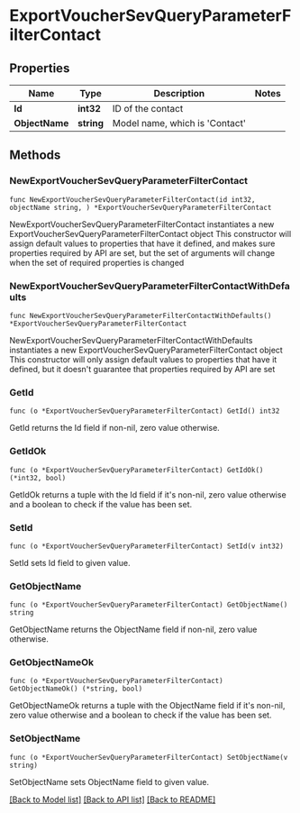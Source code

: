 # ExportVoucherSevQueryParameterFilterContact

## Properties

Name | Type | Description | Notes
------------ | ------------- | ------------- | -------------
**Id** | **int32** | ID of the contact | 
**ObjectName** | **string** | Model name, which is &#39;Contact&#39; | 

## Methods

### NewExportVoucherSevQueryParameterFilterContact

`func NewExportVoucherSevQueryParameterFilterContact(id int32, objectName string, ) *ExportVoucherSevQueryParameterFilterContact`

NewExportVoucherSevQueryParameterFilterContact instantiates a new ExportVoucherSevQueryParameterFilterContact object
This constructor will assign default values to properties that have it defined,
and makes sure properties required by API are set, but the set of arguments
will change when the set of required properties is changed

### NewExportVoucherSevQueryParameterFilterContactWithDefaults

`func NewExportVoucherSevQueryParameterFilterContactWithDefaults() *ExportVoucherSevQueryParameterFilterContact`

NewExportVoucherSevQueryParameterFilterContactWithDefaults instantiates a new ExportVoucherSevQueryParameterFilterContact object
This constructor will only assign default values to properties that have it defined,
but it doesn't guarantee that properties required by API are set

### GetId

`func (o *ExportVoucherSevQueryParameterFilterContact) GetId() int32`

GetId returns the Id field if non-nil, zero value otherwise.

### GetIdOk

`func (o *ExportVoucherSevQueryParameterFilterContact) GetIdOk() (*int32, bool)`

GetIdOk returns a tuple with the Id field if it's non-nil, zero value otherwise
and a boolean to check if the value has been set.

### SetId

`func (o *ExportVoucherSevQueryParameterFilterContact) SetId(v int32)`

SetId sets Id field to given value.


### GetObjectName

`func (o *ExportVoucherSevQueryParameterFilterContact) GetObjectName() string`

GetObjectName returns the ObjectName field if non-nil, zero value otherwise.

### GetObjectNameOk

`func (o *ExportVoucherSevQueryParameterFilterContact) GetObjectNameOk() (*string, bool)`

GetObjectNameOk returns a tuple with the ObjectName field if it's non-nil, zero value otherwise
and a boolean to check if the value has been set.

### SetObjectName

`func (o *ExportVoucherSevQueryParameterFilterContact) SetObjectName(v string)`

SetObjectName sets ObjectName field to given value.



[[Back to Model list]](../README.md#documentation-for-models) [[Back to API list]](../README.md#documentation-for-api-endpoints) [[Back to README]](../README.md)


